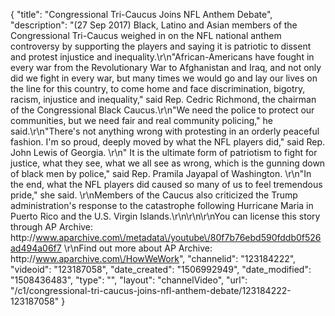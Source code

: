 {
    "title": "Congressional Tri-Caucus Joins NFL Anthem Debate",
    "description": "(27 Sep 2017) Black, Latino and Asian members of the Congressional Tri-Caucus weighed in on the NFL national anthem controversy by supporting the players and saying it is patriotic to dissent and protest injustice and inequality.\r\n\"African-Americans have fought in every war from the Revolutionary War to Afghanistan and Iraq, and not only did we fight in every war, but many times we would go and lay our lives on the line for this country, to come home and face discrimination, bigotry, racism, injustice and inequality,\" said Rep. Cedric Richmond, the chairman of the Congressional Black Caucus.\r\n\"We need the police to protect our communities, but we need fair and real community policing,\" he said.\r\n\"There's not anything wrong with protesting in an orderly peaceful fashion. I'm so proud, deeply moved by what the NFL players did,\" said Rep. John Lewis of Georgia. \r\n\" It is the ultimate form of patriotism to fight for justice, what they see, what we all see as wrong, which is the gunning down of black men by police,\" said Rep. Pramila Jayapal of Washington. \r\n\"In the end, what the NFL players did caused so many of us to feel tremendous pride,\" she said. \r\nMembers of the Caucus also criticized the Trump administration's response to the catastrophe following Hurricane Maria in Puerto Rico and the U.S. Virgin Islands.\r\n\r\n\r\nYou can license this story through AP Archive: http:\/\/www.aparchive.com\/metadata\/youtube\/80f7b76ebd590fddb0f526ad494a06f7 \r\nFind out more about AP Archive: http:\/\/www.aparchive.com\/HowWeWork",
    "channelid": "123184222",
    "videoid": "123187058",
    "date_created": "1506992949",
    "date_modified": "1508436483",
    "type": "",
    "layout": "channelVideo",
    "url": "\/c1\/congressional-tri-caucus-joins-nfl-anthem-debate\/123184222-123187058"
}